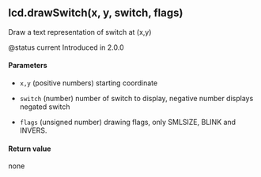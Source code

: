 <!-- This file was generated by the script. Do not edit it, any changes will be lost! -->

## lcd.drawSwitch(x, y, switch, flags)



Draw a text representation of switch at (x,y)

@status current Introduced in 2.0.0


#### Parameters

* `x,y` (positive numbers) starting coordinate

* `switch` (number) number of switch to display, negative number
displays negated switch

* `flags` (unsigned number) drawing flags, only SMLSIZE, BLINK and INVERS.



#### Return value

none

